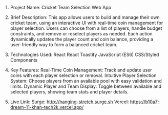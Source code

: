 1. Project Name: Cricket Team Selection Web App

2. Brief Description:
    This app allows users to build and manage their own cricket team, using an interactive UI with real-time coin management for player selection. Users can choose from a list of players, handle budget constraints, and remove or reselect players as needed. Each action dynamically updates the player count and coin balance, providing a user-friendly way to form a balanced cricket team.

3. Technologies Used:
    React
    React Toastify
    JavaScript (ES6)
    CSS/Styled Components
4. Key Features:
    Real-Time Coin Management: Track and update user coins with each player selection or removal.
    Intuitive Player Selection System: Choose players from an available pool with easy validation and limits.
    Dynamic Player and Team Display: Toggle between available and selected players, showing team stats and player details.

5. Live Link: 
    Surge: http://hanging-stretch.surge.sh
    Vercel: https://b10a7-dream-11-khan-tech2k.vercel.app/